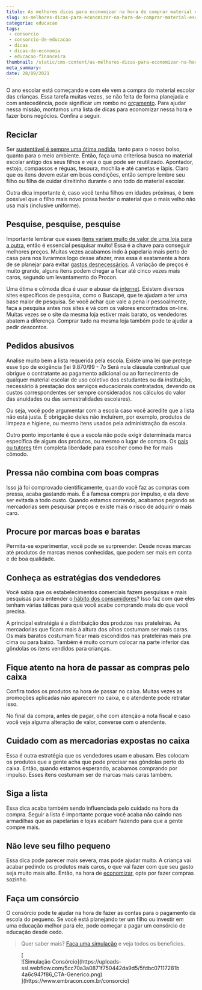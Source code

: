 ```yaml
---
titulo: As melhores dicas para economizar na hora de comprar material escolar
slug: as-melhores-dicas-para-economizar-na-hora-de-comprar-material-escolar
categoria: educacao
tags:
 - consorcio
 - consorcio-de-educacao
 - dicas
 - dicas-de-economia
 - educacao-financeira
thumbnail: /static/cms-content/as-melhores-dicas-para-economizar-na-hora-de-comprar-material-escolar.jpg
meta_summary: 
date: 28/09/2021
---
```

O ano escolar está começando e com ele vem a compra do material escolar das crianças. Essa tarefa muitas vezes, se não feita de forma planejada e com antecedência, pode significar um rombo no [orçamento](https://www.embracon.com.br/blog/como-fazer-um-orcamento-familiar-sem-erro). Para ajudar nessa missão, montamos uma lista de dicas para economizar nessa hora e fazer bons negócios. Confira a seguir.

Reciclar
--------

Ser [sustentável é sempre uma ótima pedida](https://www.embracon.com.br/blog/conheca-o-consumo-consciente-e-saiba-por-que-ele-faz-bem-para-o-seu-bolso), tanto para o nosso bolso, quanto para o meio ambiente. Então, faça uma criteriosa busca no material escolar antigo dos seus filhos e veja o que pode ser reutilizado. Apontador, estojo, compassos e réguas, tesoura, mochila e até canetas e lápis. Claro que os itens devem estar em boas condições, então sempre lembre seu filho ou filha de cuidar direitinho durante o ano todo do material escolar.

Outra dica importante é, caso você tenha filhos em idades próximas, é bem possível que o filho mais novo possa herdar o material que o mais velho não usa mais (inclusive uniforme).

Pesquise, pesquise, pesquise
----------------------------

Importante lembrar que esses [itens variam muito de valor de uma loja para a outra](https://www.embracon.com.br/blog/10-importantes-dicas-para-economizar-nas-compras-de-casa), então é essencial pesquisar muito! Essa é a chave para conseguir melhores preços. Muitas vezes acabamos indo à papelaria mais perto de casa para nos livrarmos logo desse afazer, mas essa é exatamente a hora de se planejar para evitar [gastos desnecessários](https://www.embracon.com.br/blog/como-identificar-e-eliminar-gastos-desnecessarios). A variação de preços é muito grande, alguns itens podem chegar a ficar até cinco vezes mais caros, segundo um levantamento do Procon.

Uma ótima e cômoda dica é usar e abusar da [internet](https://www.embracon.com.br/blog/ead-a-educacao-a-distancia-e-para-voce). Existem diversos sites específicos de pesquisa, como o Buscapé, que te ajudam a ter uma base maior de pesquisa. Se você achar que vale a pena ir pessoalmente, faça a pesquisa antes nos sites e vá com os valores encontrados on-line. Muitas vezes se o site da mesma loja estiver mais barato, os vendedores abatem a diferença. Comprar tudo na mesma loja também pode te ajudar a pedir descontos.

Pedidos abusivos
----------------

Analise muito bem a lista requerida pela escola. Existe uma lei que protege esse tipo de exigência (lei 9.870/99 - 7o Será nula cláusula contratual que obrigue o contratante ao pagamento adicional ou ao fornecimento de qualquer material escolar de uso coletivo dos estudantes ou da instituição, necessário à prestação dos serviços educacionais contratados, devendo os custos correspondentes ser sempre considerados nos cálculos do valor das anuidades ou das semestralidades escolares).

Ou seja, você pode argumentar com a escola caso você acredite que a lista não está justa. É obrigação deles não incluírem, por exemplo, produtos de limpeza e higiene, ou mesmo itens usados pela administração da escola.

Outro ponto importante é que a escola não pode exigir determinada marca específica de algum dos produtos, ou mesmo o lugar de compra. Os [pais ou tutores](https://www.embracon.com.br/blog/como-ensinar-educacao-financeira-aos-filhos) têm completa liberdade para escolher como lhe for mais cômodo.

Pressa não combina com boas compras 
------------------------------------

Isso já foi comprovado cientificamente, quando você faz as compras com pressa, acaba gastando mais. É a famosa compra por impulso, e ela deve ser evitada a todo custo. Quando estamos correndo, acabamos pegando as mercadorias sem pesquisar preços e existe mais o risco de adquirir o mais caro.

Procure por marcas boas e baratas
---------------------------------

Permita-se experimentar, você pode se surpreender. Desde novas marcas até produtos de marcas menos conhecidas, que podem ser mais em conta e de boa qualidade.

Conheça as estratégias dos vendedores
-------------------------------------

Você sabia que os estabelecimentos comerciais fazem pesquisas e mais pesquisas para entender o[ hábito dos consumidores](https://www.embracon.com.br/blog/habitos-de-consumo-antes-durante-e-pos-pandemia)? Isso faz com que eles tenham várias táticas para que você acabe comprando mais do que você precisa.

A principal estratégia é a distribuição dos produtos nas prateleiras. As mercadorias que ficam mais à altura dos olhos costumam ser mais caras. Os mais baratos costumam ficar mais escondidos nas prateleiras mais pra cima ou para baixo. Também é muito comum colocar na parte inferior das gôndolas os itens vendidos para crianças.

Fique atento na hora de passar as compras pelo caixa
----------------------------------------------------

Confira todos os produtos na hora de passar no caixa. Muitas vezes as promoções aplicadas não aparecem no caixa, e o atendente pode retratar isso.

No final da compra, antes de pagar, olhe com atenção a nota fiscal e caso você veja alguma alteração de valor, converse com o atendente.

Cuidado com as mercadorias expostas no caixa
--------------------------------------------

Essa é outra estratégia que os vendedores usam e abusam. Eles colocam os produtos que a gente acha que pode precisar nas gôndolas perto do caixa. Então, quando estamos esperando, acabamos comprando por impulso. Esses itens costumam ser de marcas mais caras também.

Siga a lista 
-------------

Essa dica acaba também sendo influenciada pelo cuidado na hora da compra. Seguir a lista é importante porque você acaba não caindo nas armadilhas que as papelarias e lojas acabam fazendo para que a gente compre mais.

Não leve seu filho pequeno
--------------------------

Essa dica pode parecer mais severa, mas pode ajudar muito. A criança vai acabar pedindo os produtos mais caros, o que vai fazer com que seu gasto seja muito mais alto. Então, na hora de [economizar](https://www.embracon.com.br/blog/financas-da-familia-como-ensinar-os-filhos-a-economizar-dinheiro), opte por fazer compras sozinho.

Faça um consórcio
-----------------

O consórcio pode te ajudar na hora de fazer as contas para o pagamento da escola do pequeno. Se você está planejando ter um filho ou investir em uma educação melhor para ele, pode começar a pagar um consórcio de educação desde cedo.

> Quer saber mais? [Faça uma simulação](https://www.embracon.com.br/consorcio) e veja todos os benefícios.

<figure class="w-richtext-figure-type-image w-richtext-align-center">[<div>![Simulação Consórcio](https://uploads-ssl.webflow.com/5cc70a3a0871f750442da9d5/5fdbc07117281b4a6c947f86_CTA-Generico.png)</div>](https://www.embracon.com.br/consorcio)</figure>
